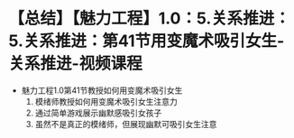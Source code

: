 # 【总结】【魅力工程】1.0：5.关系推进：5.关系推进：第41节用变魔术吸引女生-关系推进-视频课程

-   魅力工程1.0第41节教授如何用变魔术吸引女生
    1.  模绪师教授如何用变魔术吸引女生注意力
    2.  通过简单游戏展示幽默感吸引女孩子
    3.  虽然不是真正的模绪师，但展现幽默可吸引女生注意